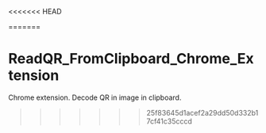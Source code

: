 <<<<<<< HEAD

=======
# ReadQR_FromClipboard_Chrome_Extension
Chrome extension. Decode QR in image in clipboard.
>>>>>>> 25f83645d1acef2a29dd50d332b17cf41c35cccd
